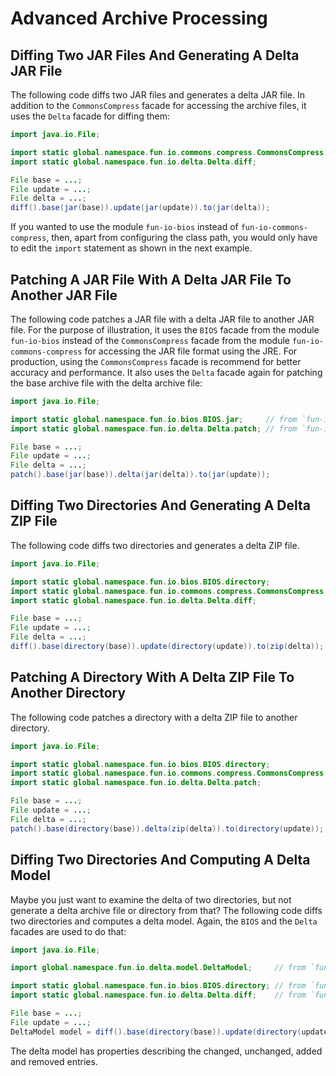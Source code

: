 ---
---

# Advanced Archive Processing

## Diffing Two JAR Files And Generating A Delta JAR File

The following code diffs two JAR files and generates a delta JAR file.
In addition to the `CommonsCompress` facade for accessing the archive files, it uses the `Delta` facade for diffing 
them:

```java
import java.io.File;

import static global.namespace.fun.io.commons.compress.CommonsCompress.jar; // from `fun-io-commons-compress`
import static global.namespace.fun.io.delta.Delta.diff;                     // from `fun-io-delta`

File base = ...;
File update = ...;
File delta = ...;
diff().base(jar(base)).update(jar(update)).to(jar(delta));
```

If you wanted to use the module `fun-io-bios` instead of `fun-io-commons-compress`, then, apart from configuring the 
class path, you would only have to edit the `import` statement as shown in the next example.

## Patching A JAR File With A Delta JAR File To Another JAR File

The following code patches a JAR file with a delta JAR file to another JAR file.
For the purpose of illustration, it uses the `BIOS` facade from the module `fun-io-bios` instead of the 
`CommonsCompress` facade from the module `fun-io-commons-compress` for accessing the JAR file format using the JRE.
For production, using the `CommonsCompress` facade is recommend for better accuracy and performance. 
It also uses the `Delta` facade again for patching the base archive file with the delta archive file:

```java
import java.io.File;

import static global.namespace.fun.io.bios.BIOS.jar;     // from `fun-io-bios`
import static global.namespace.fun.io.delta.Delta.patch; // from `fun-io-delta`

File base = ...;
File update = ...;
File delta = ...;
patch().base(jar(base)).delta(jar(delta)).to(jar(update));
```

## Diffing Two Directories And Generating A Delta ZIP File

The following code diffs two directories and generates a delta ZIP file.

```java
import java.io.File;

import static global.namespace.fun.io.bios.BIOS.directory;                  // from `fun-io-bios`
import static global.namespace.fun.io.commons.compress.CommonsCompress.zip; // from `fun-io-commons-compress`
import static global.namespace.fun.io.delta.Delta.diff;                     // from `fun-io-delta`

File base = ...;
File update = ...;
File delta = ...;
diff().base(directory(base)).update(directory(update)).to(zip(delta));
```

## Patching A Directory With A Delta ZIP File To Another Directory

The following code patches a directory with a delta ZIP file to another directory.

```java
import java.io.File;

import static global.namespace.fun.io.bios.BIOS.directory;                  // from `fun-io-bios`
import static global.namespace.fun.io.commons.compress.CommonsCompress.zip; // from `fun-io-commons-compress`
import static global.namespace.fun.io.delta.Delta.patch;                    // from `fun-io-delta`

File base = ...;
File update = ...;
File delta = ...;
patch().base(directory(base)).delta(zip(delta)).to(directory(update));
```

## Diffing Two Directories And Computing A Delta Model

Maybe you just want to examine the delta of two directories, but not generate a delta archive file or directory from 
that?
The following code diffs two directories and computes a delta model.
Again, the `BIOS` and the `Delta` facades are used to do that:

```java
import java.io.File;

import global.namespace.fun.io.delta.model.DeltaModel;     // from `fun-io-delta`

import static global.namespace.fun.io.bios.BIOS.directory; // from `fun-io-bios`
import static global.namespace.fun.io.delta.Delta.diff;    // from `fun-io-delta`

File base = ...;
File update = ...;
DeltaModel model = diff().base(directory(base)).update(directory(update)).toModel();
```

The delta model has properties describing the changed, unchanged, added and removed entries.
